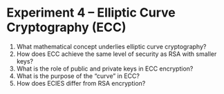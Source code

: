 #  Experiment 4 – Elliptic Curve Cryptography (ECC)

1. What mathematical concept underlies elliptic curve cryptography?  
2. How does ECC achieve the same level of security as RSA with smaller keys?  
3. What is the role of public and private keys in ECC encryption?  
4. What is the purpose of the “curve” in ECC?  
5. How does ECIES differ from RSA encryption?

